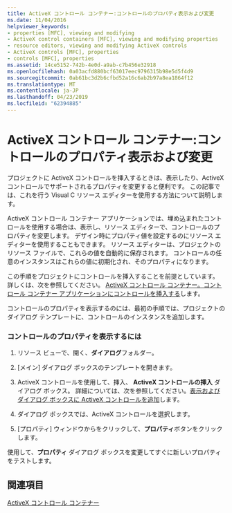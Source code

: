 ```yaml
---
title: ActiveX コントロール コンテナー:コントロールのプロパティ表示および変更
ms.date: 11/04/2016
helpviewer_keywords:
- properties [MFC], viewing and modifying
- ActiveX control containers [MFC], viewing and modifying properties
- resource editors, viewing and modifying ActiveX controls
- ActiveX controls [MFC], properties
- controls [MFC], properties
ms.assetid: 14ce5152-742b-4e0d-a9ab-c7b456e32918
ms.openlocfilehash: 0a03acfd880bcf63017eec9796315b98e5d5f4d9
ms.sourcegitcommit: 0ab61bc3d2b6cfbd52a16c6ab2b97a8ea1864f12
ms.translationtype: MT
ms.contentlocale: ja-JP
ms.lasthandoff: 04/23/2019
ms.locfileid: "62394885"
---
```

# <a name="activex-control-containers-viewing-and-modifying-control-properties"></a>ActiveX コントロール コンテナー:コントロールのプロパティ表示および変更

プロジェクトに ActiveX コントロールを挿入するときは、表示したり、ActiveX コントロールでサポートされるプロパティを変更すると便利です。 この記事では、これを行う Visual C リソース エディターを使用する方法について説明します。

ActiveX コントロール コンテナー アプリケーションでは、埋め込まれたコントロールを使用する場合は、表示し、リソース エディターで、コントロールのプロパティを変更します。 デザイン時にプロパティ値を設定するのにリソース エディターを使用することもできます。 リソース エディターは、プロジェクトのリソース ファイルで、これらの値を自動的に保存されます。 コントロールの任意のインスタンスはこれらの値に初期化され、そのプロパティになります。

この手順をプロジェクトにコントロールを挿入することを前提としています。 詳しくは、次を参照してください。 [ActiveX コントロール コンテナー。コントロール コンテナー アプリケーションにコントロールを挿入する](../mfc/inserting-a-control-into-a-control-container-application.md)します。

コントロールのプロパティを表示するのには、最初の手順では、プロジェクトのダイアログ テンプレートに、コントロールのインスタンスを追加します。

### <a name="to-view-the-properties-of-a-control"></a>コントロールのプロパティを表示するには

1. リソース ビューで、開く、**ダイアログ**フォルダー。

1. [メイン] ダイアログ ボックスのテンプレートを開きます。

1. ActiveX コントロールを使用して、挿入、 **ActiveX コントロールの挿入** ダイアログ ボックス。 詳細については、次を参照してください。[表示およびダイアログ ボックスに ActiveX コントロールを追加](../windows/viewing-and-adding-activex-controls-to-a-dialog-box.md)します。

1. ダイアログ ボックスでは、ActiveX コントロールを選択します。

1. [プロパティ] ウィンドウからをクリックして、**プロパティ**ボタンをクリックします。

使用して、**プロパティ** ダイアログ ボックスを変更してすぐに新しいプロパティをテストします。

## <a name="see-also"></a>関連項目

[ActiveX コントロール コンテナー](../mfc/activex-control-containers.md)
